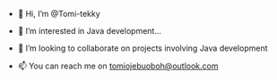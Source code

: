 - 👋 Hi, I’m @Tomi-tekky
- 👀 I’m interested in Java development...

- 💞️ I’m looking to collaborate on projects involving Java development
- 📫 You can reach me on tomiojebuoboh@outlook.com
<!---
Tomi-tekky/Tomi-tekky is a ✨ special ✨ repository because its `README.md` (this file) appears on your GitHub profile.
You can click the Preview link to take a look at your changes.
--->
